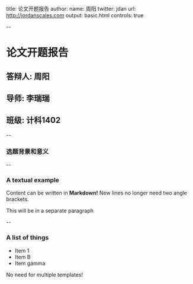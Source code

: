 title: 论文开题报告
author:
  name: 周阳
  twitter: jdan
  url: http://jordanscales.com
output: basic.html
controls: true

--

# 论文开题报告
## 答辩人: 周阳
## 导师: 李瑞瑞
## 班级: 计科1402

--

### 选题背景和意义


--

### A textual example

Content can be written in **Markdown!** New lines no longer need two angle brackets.

This will be in a separate paragraph

--

### A list of things

* Item 1
* Item B
* Item gamma

No need for multiple templates!